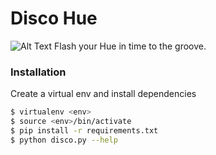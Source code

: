 # Disco Hue

![Alt Text](https://cdn.podnoms.com/fmstuff/stu.gif)
Flash your Hue in time to the groove.

### Installation

Create a virtual env and install dependencies

```sh
$ virtualenv <env>
$ source <env>/bin/activate
$ pip install -r requirements.txt
$ python disco.py --help
```
